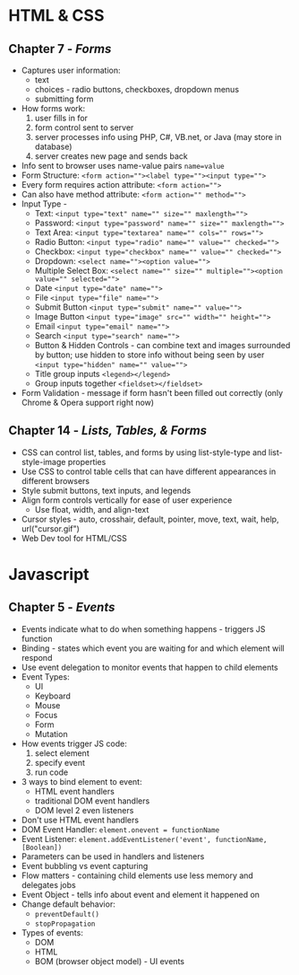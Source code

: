 # HTML & CSS

## Chapter 7 - *Forms*

* Captures user information:
    * text
    * choices - radio buttons, checkboxes, dropdown menus
    * submitting form
* How forms work: 
    1) user fills in for
    1) form control sent to server
    1) server processes info using PHP, C#, VB.net, or Java (may store in database)
    1) server creates new page and sends back
* Info sent to browser uses name-value pairs `name=value`
* Form Structure: `<form action=""><label type=""><input type="">`
* Every form requires action attribute: `<form action="">`
* Can also have method attribute: `<form action="" method="">`
* Input Type - 
    * Text: `<input type="text" name="" size="" maxlength="">` 
    * Password: `<input type="password" name="" size="" maxlength="">` 
    * Text Area: `<input type="textarea" name="" cols="" rows="">`
    * Radio Button: `<input type="radio" name="" value="" checked="">`
    * Checkbox: `<input type="checkbox" name="" value="" checked="">`
    * Dropdown: `<select name=""><option value="">`
    * Multiple Select Box: `<select name="" size="" multiple=""><option value="" selected="">`
    * Date `<input type="date" name="">`
    * File `<input type="file" name="">`
    * Submit Button `<input type="submit" name="" value="">`
    * Image Button `<input type="image" src="" width="" height="">`
    * Email `<input type="email" name="">`
    * Search `<input type="search" name="">`
    * Button & Hidden Controls - can combine text and images surrounded by button; use hidden to store info without being seen by user `<input type="hidden" name="" value="">`
    * Title group inputs `<legend></legend>`
    * Group inputs together `<fieldset></fieldset>`
* Form Validation - message if form hasn't been filled out correctly (only Chrome & Opera support right now)


## Chapter 14 - *Lists, Tables, & Forms*

* CSS can control list, tables, and forms by using list-style-type and list-style-image properties
* Use CSS to control table cells that can have different appearances in different browsers
* Style submit buttons, text inputs, and legends
* Align form controls vertically for ease of user experience
    * Use float, width, and align-text
* Cursor styles - auto, crosshair, default, pointer, move, text, wait, help, url("cursor.gif")
* Web Dev tool for HTML/CSS


# Javascript

## Chapter 5 - *Events*

* Events indicate what to do when something happens - triggers JS function
* Binding - states which event you are waiting for and which element will respond
* Use event delegation to monitor events that happen to child elements
* Event Types: 
    * UI
    * Keyboard
    * Mouse
    * Focus
    * Form
    * Mutation
* How events trigger JS code:
    1) select element
    1) specify event
    1) run code
* 3 ways to bind element to event:
    * HTML event handlers
    * traditional DOM event handlers
    * DOM level 2 even listeners
* Don't use HTML event handlers
* DOM Event Handler: `element.onevent = functionName`
* Event Listener: `element.addEventListener('event', functionName, [Boolean])`
* Parameters can be used in handlers and listeners
* Event bubbling vs event capturing
* Flow matters - containing child elements use less memory and delegates jobs
* Event Object - tells info about event and element it happened on
* Change default behavior: 
    * `preventDefault()` 
    * `stopPropagation`
* Types of events: 
    * DOM
    * HTML
    * BOM (browser object model) - UI events
